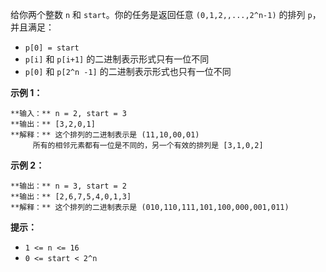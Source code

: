 给你两个整数 `n` 和 `start`。你的任务是返回任意 `(0,1,2,,...,2^n-1)` 的排列 `p`，并且满足：

  * `p[0] = start`
  * `p[i]` 和 `p[i+1]` 的二进制表示形式只有一位不同
  * `p[0]` 和 `p[2^n -1]` 的二进制表示形式也只有一位不同



**示例 1：**

    
    
    **输入：** n = 2, start = 3
    **输出：** [3,2,0,1]
    **解释：** 这个排列的二进制表示是 (11,10,00,01)
         所有的相邻元素都有一位是不同的，另一个有效的排列是 [3,1,0,2]
    

**示例 2：**

    
    
    **输出：** n = 3, start = 2
    **输出：** [2,6,7,5,4,0,1,3]
    **解释：** 这个排列的二进制表示是 (010,110,111,101,100,000,001,011)
    



**提示：**

  * `1 <= n <= 16`
  * `0 <= start < 2^n`


